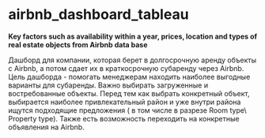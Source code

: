 # airbnb_dashboard_tableau

**Key factors such as availability within a year, prices, location and types of real estate objects from Airbnb data base**

Дашборд для компании, которая берет в долгосрочную аренду объекты с Airbnb, а потом сдает их в краткосрочную субаренду через Airbnb. Цель дашборда - помогать менеджерам находить наиболее выгодные варианты для субаренды. Важно выбирать загруженные и востребованные объекты. Перед тем как выбрать конкретный объект, выбирается наиболее привлекательный район и уже внутри района ищутся подходящие предложения ( в том числе в разрезе Room type\ Property type). Также есть возможность переходить на конкретные объявления на Airbnb. 
